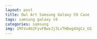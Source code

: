 ```yaml
---
layout: post
title: Owl Art Samsung Galaxy S9 Case
tags: samsung galaxy s9
categories: samsung
img: 1MtVu4b2FyvFBwxJj3LvTHDwg4VgCz_GS
---
```

